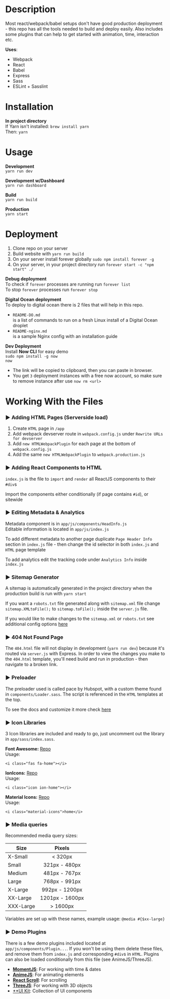 # Description
Most react/webpack/babel setups don't have good production deployment - this repo has all the tools needed to build and deploy easily. Also includes some plugins that can help to get started with animation, time, interaction etc.

**Uses**:
- Webpack
- React
- Babel
- Express
- Sass
- ESLint + Sasslint

# Installation
**In project directory**  
If Yarn isn't installed: `brew install yarn`  
Then: `yarn`

# Usage
**Development**  
`yarn run dev`

**Development w/Dashboard**  
`yarn run dashboard`

**Build**  
`yarn run build`

**Production**  
`yarn start`

# Deployment
1) Clone repo on your server
2) Build website with `yarn run build`
3) On your server install forever globally `sudo npm install forever -g`
4) On your server, in your project directory run `forever start -c "npm start" ./`

**Debug deployment**  
To check if `forever` processes are running run `forever list`  
To stop `forever` processes run `forever stop`

**Digital Ocean deployment**  
To deploy to digital ocean there is 2 files that will help in this repo.  
- `README-DO.md`  
is a list of commands to run on a fresh Linux install of a Digital Ocean droplet  
- `README-nginx.md`  
is a sample Nginx config with an installation guide

**Dev Deployment**  
Install **Now CLI** for easy demo  
`sudo npm install -g now`  
`now`  
- The link will be copied to clipboard, then you can paste in browser.
- You get `3` deployment instances with a free now account, so make sure to remove instance after use `now rm <url>`

# Working With the Files  
  
### ▶️ Adding HTML Pages (Serverside load)
1) Create `HTML` page in `/app`
2) Add webpack devserver route in `webpack.config.js` under `Rewrite URLs for devserver`
3) Add `new HTMLWebpackPlugin` for each page at the bottom of `webpack.config.js`
4) Add the same `new HTMLWebpackPlugin` to `webpack.production.js`

### ▶️ Adding React Components to HTML
`index.js` is the file to `import` and `render` all ReactJS components to their `#div`s  
  
Import the components either conditionally (if page contains `#id`), or sitewide

### ▶️ Editing Metadata & Analytics
Metadata component is in `app/js/components/HeadInfo.js`  
Editable information is located in `app/js/index.js`  
  
To add different metadata to another page duplicate `Page Header Info` section in `index.js` file - then change the id selector in both `index.js` and `HTML` page template  
  
To add analytics edit the tracking code under `Analytics Info` inside `index.js`

### ▶️ Sitemap Generator
A sitemap is automatically generated in the project directory when the production build is run with `yarn start`  
  
If you want a `robots.txt` file generated along with `sitemap.xml` file change `sitemap.XMLtoFile();` to `sitemap.toFile();` inside the `server.js` file.  
  
If you would like to make changes to the `sitemap.xml` or `robots.txt` see additional config options [here](https://github.com/hex7c0/express-sitemap)

### ▶️ 404 Not Found Page
The `404.html` file will not display in development (`yarn run dev`) because it's routed via `server.js` with Express. In order to view the changes you make to the `404.html` template, you'll need build and run in production - then navigate to a broken link.

### ▶️ Preloader
The preloader used is called pace by Hubspot, with a custom theme found in `components/Loader.sass`. The script is referenced in the `HTML` templates at the top.  
  
To see the docs and customize it more check [here](http://github.hubspot.com/pace/)

### ▶️ Icon Libraries
3 Icon libraries are included and ready to go, just uncomment out the library in `app/sass/index.sass`. 
  
**Font Awesome:**
[Repo](https://fontawesome.com/icons?d=listing&m=free)  
Usage:  
```
<i class="fas fa-home"></i>
```
  
**IonIcons:**
[Repo](http://ionicons.com/)  
Usage:  
```
<i class="icon ion-home"></i>
```
  
**Material Icons:**
[Repo](https://material.io/icons/)  
Usage:  
```
<i class="material-icons">home</i>
```
  
### ▶️ Media queries
Recommended media query sizes:  

| Size          | Pixels           |
| ------------- |:----------------:|
| X-Small       | < 320px          |
| Small         | 321px - 480px    |
| Medium        | 481px - 767px    |
| Large         | 768px - 991px    |
| X-Large       | 992px - 1200px   |
| XX-Large      | 1201px - 1600px  |
| XXX-Large     | > 1600px         |

Variables are set up with these names, example usage:
`@media #{$xx-large}`

### ▶️ Demo Plugins
There is a few demo plugins included located at `app/js/components/Plugin...`. If you won't be using them delete these files, and remove them from `index.js` and corresponding `#div`s in `HTML`. Plugins can also be loaded conditionally from this file (see AnimeJS/ThreeJS).

- [**MomentJS**](https://momentjs.com/): For working with time & dates
- [**AnimeJS**](http://animejs.com/): For animating elements
- [**React Scroll**](https://github.com/fisshy/react-scroll): For scrolling
- [**ThreeJS**](https://github.com/mrdoob/three.js): For working with 3D objects
- [**UI Kit](https://github.com/uikit/uikit): Collection of UI components